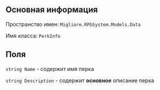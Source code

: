 ## Основная информация

Пространство имен: `Migliore.RPGSystem.Models.Data`

Имя класса: `PerkInfo`



## Поля 

`string Name` - содержит имя перка

`string Description` - содержит **основное** описание перка
